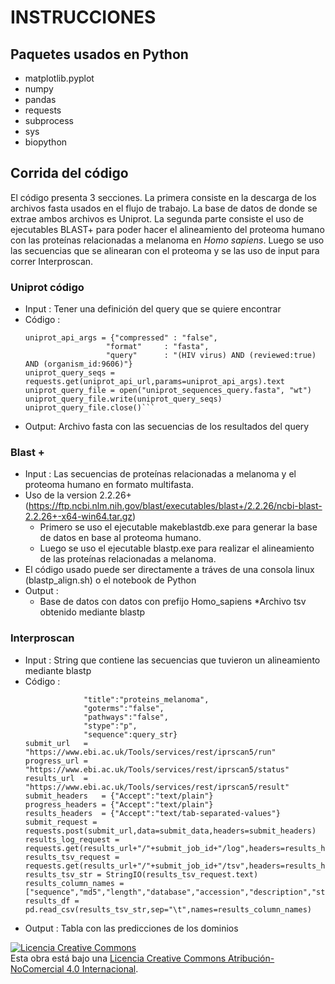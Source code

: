 # INSTRUCCIONES 
## Paquetes usados en Python

* matplotlib.pyplot
* numpy
* pandas
* requests
* subprocess
* sys
* biopython

## Corrida del código

El código presenta 3 secciones. La primera consiste en la descarga de los archivos fasta usados en el flujo de trabajo. La base de datos de donde se extrae ambos archivos es Uniprot.
La segunda parte consiste el uso de ejecutables BLAST+ para poder hacer el alineamiento del proteoma humano con las proteínas relacionadas a melanoma en *Homo sapiens*. Luego se uso las secuencias que se alinearan con el proteoma y se las uso de input para correr Interproscan.

### Uniprot código
* Input : Tener una definición del query que se quiere encontrar
* Código :
  ```uniprot_api_url  = "https://rest.uniprot.org/uniprotkb/stream"
  uniprot_api_args = {"compressed" : "false",
                    "format"     : "fasta",
                    "query"      : "(HIV virus) AND (reviewed:true) AND (organism_id:9606)"}
  uniprot_query_seqs = requests.get(uniprot_api_url,params=uniprot_api_args).text
  uniprot_query_file = open("uniprot_sequences_query.fasta", "wt")
  uniprot_query_file.write(uniprot_query_seqs)
  uniprot_query_file.close()``` 
* Output: Archivo fasta con las secuencias de los resultados del query
### Blast +
* Input : Las secuencias de proteínas relacionadas a melanoma y el proteoma humano en formato multifasta.
* Uso de la version 2.2.26+ (https://ftp.ncbi.nlm.nih.gov/blast/executables/blast+/2.2.26/ncbi-blast-2.2.26+-x64-win64.tar.gz)
  * Primero se uso el ejecutable makeblastdb.exe para generar la base de datos en base al proteoma humano.
  * Luego se uso el ejecutable blastp.exe para realizar el alineamiento de las proteínas relacionadas a melanoma.
* El código usado puede ser directamente a tráves de una consola linux (blastp_align.sh) o el notebook de Python
* Output :
  * Base de datos con datos con prefijo Homo_sapiens 
  *Archivo tsv obtenido mediante blastp 

### Interproscan
* Input : String que contiene las secuencias que tuvieron un alineamiento mediante blastp
* Código : 
  ```submit_data = {"email":"ana.romani1@unmsm.edu.pe",
               "title":"proteins_melanoma",
               "goterms":"false",
               "pathways":"false",
               "stype":"p",
               "sequence":query_str}
  submit_url   = "https://www.ebi.ac.uk/Tools/services/rest/iprscan5/run"
  progress_url = "https://www.ebi.ac.uk/Tools/services/rest/iprscan5/status"
  results_url  = "https://www.ebi.ac.uk/Tools/services/rest/iprscan5/result"
  submit_headers   = {"Accept":"text/plain"}
  progress_headers = {"Accept":"text/plain"}
  results_headers  = {"Accept":"text/tab-separated-values"}
  submit_request = requests.post(submit_url,data=submit_data,headers=submit_headers)
  results_log_request = requests.get(results_url+"/"+submit_job_id+"/log",headers=results_headers)
  results_tsv_request = requests.get(results_url+"/"+submit_job_id+"/tsv",headers=results_headers)
  results_tsv_str = StringIO(results_tsv_request.text)
  results_column_names = ["sequence","md5","length","database","accession","description","start","end","evalue","post_processed","date","entry","name"]
  results_df = pd.read_csv(results_tsv_str,sep="\t",names=results_column_names)
  ```
* Output : Tabla con las predicciones de los dominios 

<a rel="license" href="http://creativecommons.org/licenses/by-nc/4.0/"><img alt="Licencia Creative Commons" style="border-width:0" src="https://i.creativecommons.org/l/by-nc/4.0/88x31.png" /></a><br />Esta obra está bajo una <a rel="license" href="http://creativecommons.org/licenses/by-nc/4.0/">Licencia Creative Commons Atribución-NoComercial 4.0 Internacional</a>.
